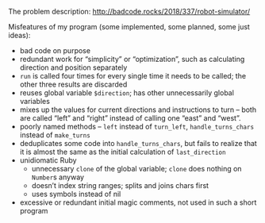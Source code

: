 The problem description: http://badcode.rocks/2018/337/robot-simulator/

Misfeatures of my program (some implemented, some planned, some just ideas):

- bad code on purpose
- redundant work for “simplicity” or “optimization”, such as calculating direction and position separately
- `run` is called four times for every single time it needs to be called; the other three results are discarded
- reuses global variable `$direction`; has other unnecessarily global variables
- mixes up the values for current directions and instructions to turn – both are called “left” and “right” instead of calling one “east” and “west”.
- poorly named methods – `left` instead of `turn_left`, `handle_turns_chars` instead of `make_turns`
- deduplicates some code into `handle_turns_chars`, but fails to realize that it is almost the same as the initial calculation of `last_direction`
- unidiomatic Ruby
    - unnecessary `clone` of the global variable; `clone` does nothing on `Number`s anyway
    - doesn’t index string ranges; splits and joins chars first
    - uses symbols instead of nil
- excessive or redundant initial magic comments, not used in such a short program

